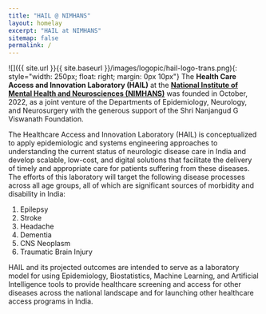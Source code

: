 ```yaml
---
title: "HAIL @ NIMHANS"
layout: homelay
excerpt: "HAIL at NIMHANS"
sitemap: false
permalink: /
---
```


![]({{ site.url }}{{ site.baseurl }}/images/logopic/hail-logo-trans.png){: style="width: 250px; float: right; margin: 0px  10px"}
The **Health Care Access and Innovation Laboratory (HAIL)** at the **[National Institute of Mental Health and Neurosciences (NIMHANS)](https://nimhans.ac.in/)** was founded in October, 2022, as a joint venture of the Departments of Epidemiology, Neurology, and Neurosurgery with the generous support of the Shri Nanjangud G Viswanath Foundation. 

The Healthcare Access and Innovation Laboratory (HAIL) is conceptualized to apply epidemiologic and systems engineering approaches to understanding the current status of neurologic disease care in India and develop scalable, low-cost, and digital solutions that facilitate the delivery of timely and appropriate care for patients suffering from these diseases. The efforts of this laboratory will target the following disease processes across all age groups, all of which are significant sources of morbidity and disability in India:

1.	Epilepsy 
2.	Stroke
3.	Headache 
4.	Dementia
5.	CNS Neoplasm
6.	Traumatic Brain Injury

HAIL and its projected outcomes are intended to serve as a laboratory model for using Epidemiology, Biostatistics, Machine Learning, and Artificial Intelligence tools to provide healthcare screening and access for other diseases across the national landscape and for launching other healthcare access programs in India.
